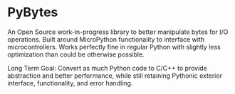 # PyBytes
An Open Source work-in-progress library to better manipulate bytes for I/O operations. Built around MicroPython functionality to interface with microcontrollers. Works perfectly fine in regular Python with slightly less optimization than could be otherwise possible.

Long Term Goal: Convert as much Python code to C/C++ to provide abstraction and better performance, while still retaining Pythonic exterior interface, functionality, and error handling. 
